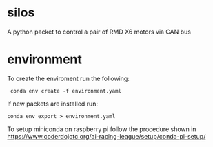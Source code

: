 # silos
A python packet to control a pair of RMD X6 motors via CAN bus


# environment

To create the enviroment run the following:

```
 conda env create -f environment.yaml
 ```

If new packets are installed run:

```
conda env export > environment.yaml
```

To setup miniconda on raspberry pi follow the procedure shown in https://www.coderdojotc.org/ai-racing-league/setup/conda-pi-setup/
 
